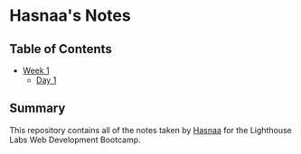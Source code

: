 # Hasnaa's Notes
## Table of Contents
* [Week 1](/Week_1)
  * [Day 1](/Week_1/Day_1)
## Summary 

This repository contains all of the notes taken by [Hasnaa](https://github.com/hasnaa-messaoudi) for the Lighthouse Labs Web Development Bootcamp.